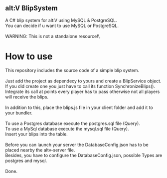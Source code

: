 ## alt:V BlipSystem
A C# blip system for alt:V using MySQL & PostgreSQL.\
You can decide if u want to use MySQL or PostgreSQL.\
\
WARNING: This is not a standalone resource!\

# How to use
This repository includes the source code of a simple blip system.\
\
Just add the project as dependecy to yours and create a BlipService object.\
If you did create one you just have to call its function SynchronizeBlips().\
Integrate its call at points every player has to pass otherwise not all players will receive the blips.\
\
In addition to this, place the blips.js file in your client folder and add it to your bundler.\
\
To use a Postgres database execute the postgres.sql file (Query).\
To use a MySql database execute the mysql.sql file (Query).\
Insert your blips into the table.\
\
Before you can launch your server the DatabaseConfig.json has to be placed nearby the altv-server file.\
Besides, you have to configure the DatabaseConfig.json, possible Types are postgres and mysql.\
\
Done.